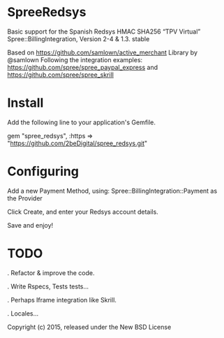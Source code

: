 SpreeRedsys
============

Basic support for the Spanish Redsys HMAC SHA256 “TPV Virtual” Spree::BillingIntegration,
Version 2-4 & 1.3. stable

Based on https://github.com/samlown/active_merchant Library by @samlown
Following the integration examples: https://github.com/spree/spree_paypal_express 
and https://github.com/spree/spree_skrill


Install
=======

Add the following line to your application's Gemfile.

gem "spree_redsys", :https => "https://github.com/2beDigital/spree_redsys.git"

Configuring
===========
Add a new Payment Method, using: Spree::BillingIntegration::Payment as the Provider

Click Create, and enter your Redsys account details.

Save and enjoy!



TODO
====

. Refactor & improve the code.

. Write Rspecs, Tests tests...

. Perhaps Iframe integration like Skrill.

. Locales...

Copyright (c) 2015, released under the New BSD License
